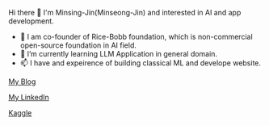 Hi there 👋 I'm Minsing-Jin(Minseong-Jin) and interested in AI and app development.


- 🍚 I am co-founder of Rice-Bobb foundation, which is non-commercial open-source foundation in AI field.
- 🌱 I’m currently learning LLM Application in general domain.
- 📫 I have and expeirence of building classical ML and develope website.


[My Blog](https://velog.io/@minsing-jin)<br>

[My LinkedIn](https://www.linkedin.com/in/minseong-jin-8b4423288/)<br>

[Kaggle](https://www.kaggle.com/minsingjinkinghee)

<!--
**minsing-jin/minsing-Jin** is a ✨ _special_ ✨ repository because its `README.md` (this file) appears on your GitHub profile.

Here are some ideas to get you started:

- 🔭 I’m currently working on ...
- 🌱 I’m currently learning ...
- 👯 I’m looking to collaborate on ...
- 🤔 I’m looking for help with ...
- 💬 Ask me about ...
- 📫 How to reach me: ...
- 😄 Pronouns: ...
- ⚡ Fun fact: ...
-->
